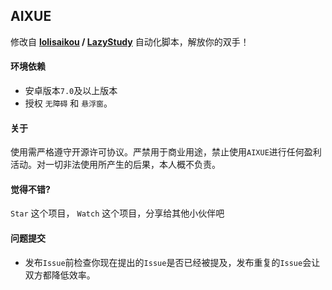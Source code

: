 ## AIXUE

修改自 **[lolisaikou](https://github.com/lolisaikou) / [LazyStudy](https://github.com/lolisaikou/LazyStudy)** 自动化脚本，解放你的双手！

####  环境依赖

- 安卓版本`7.0`及以上版本
- 授权 `无障碍` 和 `悬浮窗`。

#### 关于

使用需严格遵守开源许可协议。严禁用于商业用途，禁止使用`AIXUE`进行任何盈利活动。对一切非法使用所产生的后果，本人概不负责。

#### 觉得不错? 

`Star` 这个项目， `Watch` 这个项目，分享给其他小伙伴吧

#### 问题提交

- 发布`Issue`前检查你现在提出的`Issue`是否已经被提及，发布重复的`Issue`会让双方都降低效率。

